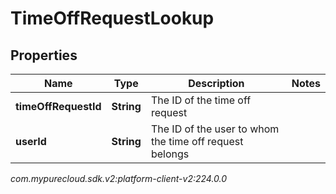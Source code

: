 # TimeOffRequestLookup


## Properties

| Name | Type | Description | Notes |
| ------------ | ------------- | ------------- | ------------- |
| **timeOffRequestId** | **String** | The ID of the time off request |  |
| **userId** | **String** | The ID of the user to whom the time off request belongs |  |




_com.mypurecloud.sdk.v2:platform-client-v2:224.0.0_
